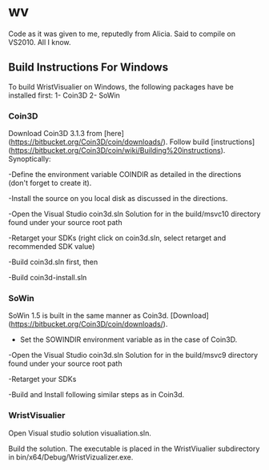# wv
Code as it was given to me, reputedly from Alicia. Said to compile on VS2010. All I know.

## Build Instructions For Windows

To build WristVisualier on Windows, the following packages have be installed first:
1- Coin3D
2- SoWin

### Coin3D

Download Coin3D 3.1.3 from
[here] (https://bitbucket.org/Coin3D/coin/downloads/). Follow build
[instructions] (https://bitbucket.org/Coin3D/coin/wiki/Building%20instructions). Synoptically:

-Define the environment variable COINDIR as detailed in the directions (don't forget to create it).  

-Install the source on you local disk as discussed in the directions.

-Open the Visual Studio coin3d.sln Solution for in the build/msvc10 directory found under your source root path

-Retarget your SDKs (right click on coin3d.sln, select retarget and recommended SDK value) 

-Build coin3d.sln first, then 

-Build coin3d-install.sln

### SoWin

SoWin 1.5  is built in the same manner as Coin3d. [Download] (https://bitbucket.org/Coin3D/coin/downloads/).

- Set the SOWINDIR environment variable as in the case of Coin3D.

-Open the Visual Studio coin3d.sln Solution for in the build/msvc9 directory found under your source root path

-Retarget your SDKs

-Build and Install following similar steps as in Coin3d.


### WristVisualier

Open Visual studio solution visualiation.sln. 


Build the solution.  The executable is placed in the WristViualier subdirectory in bin/x64/Debug/WristVizualizer.exe.

